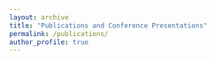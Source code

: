 ```yaml
---
layout: archive
title: "Publications and Conference Presentations"
permalink: /publications/
author_profile: true
---
```

<script src="https://bibbase.org/show?bib=https%3A%2F%2Fapi.zotero.org%2Fusers%2F8703005%2Fcollections%2FBLKUA6S9%2Fitems%3Fkey%3D62mYuUrM2G3m6Qs2ENPQDHYW%26format%3Dbibtex%26limit%3D100&jsonp=1"></script>
